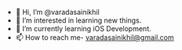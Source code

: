 - 👋 Hi, I’m @varadasainikhil
- 👀 I’m interested in learning new things.
- 🌱 I’m currently learning iOS Development.
- 📫 How to reach me- varadasainikhil@gmail.com

<!---
varadasainikhil/varadasainikhil is a ✨ special ✨ repository because its `README.md` (this file) appears on your GitHub profile.
You can click the Preview link to take a look at your changes.
--->
